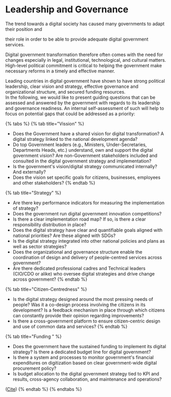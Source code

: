 # Leadership and Governance

The trend towards a digital society has caused many governments to adapt their position and &#x20;

their role in order to be able to provide adequate digital government services.&#x20;

Digital government transformation therefore often comes with the need for changes especially in  legal, institutional, technological, and cultural matters. High-level political commitment is critical to helping the government make necessary reforms in a timely and effective manner. &#x20;

Leading countries in digital government have shown to have strong political leadership, clear vision and strategy, effective governance and organizational structure, and secured funding resources.  \
In the following, we would like to present guiding questions that can be assessed and answered by the government with regards to its leadership and governance readiness. An internal self-assessment of such will help to focus on potential gaps that could be addressed as a priority: &#x20;

{% tabs %}
{% tab title="Vission" %}


* Does the Government have a shared vision for digital transformation? A digital strategy linked to the national development agenda?&#x20;
* Do top Government leaders (e.g., Ministers, Under-Secretaries, Departments Heads, etc.) understand, own and support the digital government vision? Are non-Government stakeholders included and consulted in the digital government strategy and implementation?&#x20;
* Is the government's vision/digital strategy communicated internally? And externally?&#x20;
* Does the vision set specific goals for citizens, businesses, employees and other stakeholders?&#x20;
{% endtab %}

{% tab title="Strategy" %}
* Are there key performance indicators for measuring the implementation of strategy?&#x20;
* Does the government run digital government innovation competitions? &#x20;
* Is there a clear implementation road map? If so, is there a clear responsibility distribution in place?&#x20;
* Does the digital strategy have clear and quantifiable goals aligned with national priorities? Are these aligned with SDGs?&#x20;
* Is the digital strategy integrated into other national policies and plans as well as sector strategies? &#x20;
* Does the organizational and governance structure enable the coordination of design and delivery of people-centred services across government?&#x20;
* Are there dedicated professional cadres and Technical leaders (CIO/CDO or alike) who oversee digital strategies and drive change across government?&#x20;
{% endtab %}

{% tab title="Citizen-Centredness" %}
* Is the digital strategy designed around the most pressing needs of people? Was it a co-design process involving the citizens in its development? Is a feedback mechanism in place through which citizens can constantly provide their opinion regarding improvements?&#x20;
* Is there a cross-government platform to ensure citizen-centric design and use of common data and services?&#x20;
{% endtab %}

{% tab title="Funding " %}
* Does the government have the sustained funding to implement its digital strategy? Is there a dedicated budget line for digital government?&#x20;
* Is there a system and processes to monitor government's financial expenditures on digitization based on clear government-wide digital procurement policy?&#x20;
* Is budget allocation to the digital government strategy tied to KPI and results, cross-agency collaboration, and maintenance and operations?&#x20;

([Cite](https://openknowledge.worldbank.org/handle/10986/32547))&#x20;
{% endtab %}
{% endtabs %}
